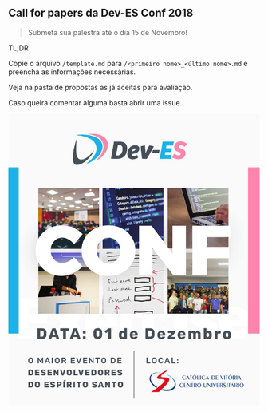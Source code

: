 Call for papers da Dev-ES Conf 2018
----

> Submeta sua palestra até o dia 15 de Novembro!

TL;DR

Copie o arquivo `/template.md` para `/<primeiro nome>_<último nome>.md` e preencha as informações necessárias.

Veja na pasta de propostas as já aceitas para avaliação.

Caso queira comentar alguma basta abrir uma issue.

![deves conference banner](/banner.png)
